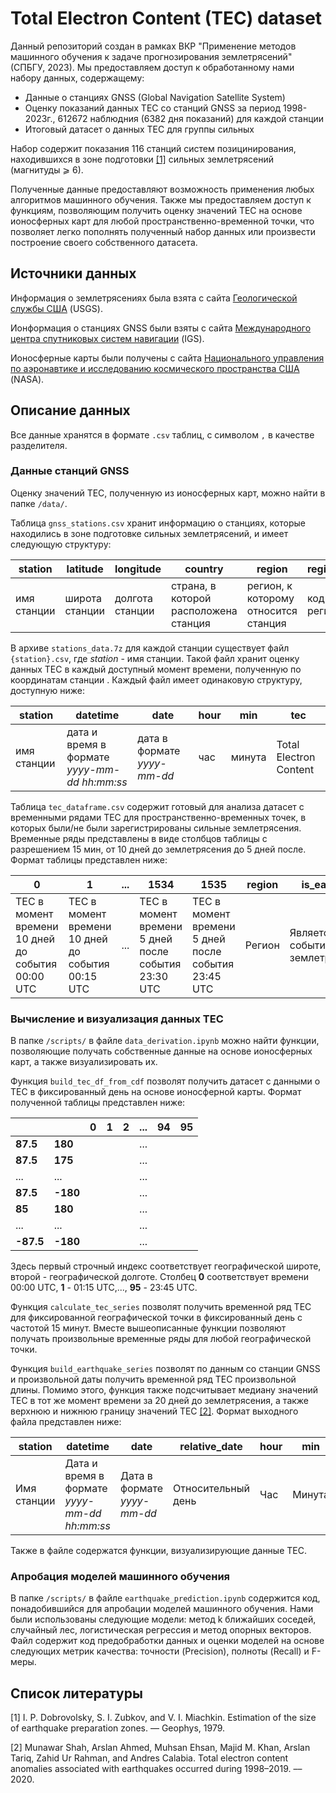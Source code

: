 # Total Electron Content (TEC) dataset

Данный репозиторий создан в рамках ВКР "Применение методов машинного обучения к задаче прогнозирования землетрясений" (СПБГУ, 2023). Мы предоставляем доступ к обработанному нами набору данных, содержащему:
- Данные о станциях GNSS (Global Navigation Satellite System)
- Оценку показаний данных TEC со станций GNSS за период 1998-2023г., 612672 наблюдния (6382 дня показаний) для каждой станции
- Итоговый датасет о данных TEC для группы сильных 


Набор содержит показания 116 станций систем позицинирования, находившихся в зоне подготовки [[1]](#prep) сильных землетрясений (магнитуды ⩾ 6).

Полученные данные предоставляют возможность применения любых алгоритмов машинного обучения. Также мы предоставляем доступ к функциям, позволяющим получить оценку значений TEC на основе ионосферных карт для любой пространственно-временной точки, что позволяет легко пополнять полученный набор данных или произвести построение своего собственного датасета.

## Источники данных

Информация о землетрясениях была взята с сайта [Геологической службы США](https://earthquake.usgs.gov) (USGS).

Ионформация о станциях GNSS были взяты с сайта  [Международного центра спутниковых систем навигации](https://igs.org/) (IGS).

Ионосферные карты были получены с сайта [Национального управления по
аэронавтике и исследованию космического пространства США ](https://spdf.gsfc.nasa.gov/) (NASA). 

## Описание данных
Все данные хранятся в формате ```.csv``` таблиц, с символом ```,``` в качестве разделителя.

### Данные станций GNSS
Оценку значений TEC, полученную из ионосферных карт, можно найти в папке ```/data/```.

Таблица ```gnss_stations.csv``` хранит информацию о станциях, которые находились в зоне подготовке сильных землетрясений, и имеет следующую структуру:

| station |	latitude |	longitude |	country | region | region_id |
|-------|------|------|---|---|--------------|
| имя станции | широта станции | долгота станции | страна, в которой расположена станция | регион, к которому относится станция | код региона |

В архиве ```stations_data.7z``` для каждой станции существует файл ```{station}.csv```, где _station_ - имя станции. Такой файл хранит оценку данных TEС в каждый доступный момент времени, полученную по координатам станции . Каждый файл имеет одинаковую структуру, доступную ниже:

| station |	datetime | date |	hour | min | tec |
|-------|------|------|---|---|--------------|
| имя станции | дата и время в формате _yyyy-mm-dd_ _hh:mm:ss_| дата в формате _yyyy-mm-dd_ | час | минута | Total Electron Content | 

Таблица ```tec_dataframe.csv``` содержит готовый для анализа датасет с временными рядами TEC для пространственно-временных точек, в которых были/не были зарегистрированы сильные землетрясения. Временные ряды представлены в виде столбцов таблицы с разрешением 15 мин, от 10 дней до землетрясения до 5 дней после. Формат таблицы представлен ниже:

| 0 |	1 | ... |	1534 | 1535 | region | is_earhquake |
|-------|------|------|---|---|--------------| ---|
| TEC в момент времени 10 дней до события 00:00 UTC | TEC в момент времени 10 дней до события 00:15 UTC | ... | TEC в момент времени 5 дней после события 23:30 UTC | TEC в момент времени 5 дней после события 23:45 UTC | Регион | Является ли событие землетрясением? |



### Вычисление и визуализация данных TEC

В папке ```/scripts/``` в файле ```data_derivation.ipynb``` можно найти функции, позволяющие получать собственные данные на основе ионосферных карт, а также визуализировать их. 

Функция ```build_tec_df_from_cdf``` позволят получить датасет с данными о TEC в фиксированный день на основе ионосферной карты. Формат полученной таблицы представлен ниже: 

| | | 0 | 1 |	2 | ... | 94 | 95 |
| ----- | -----|  - | - |	- | -- | - | - |
| **87.5** | **180** |  |  |	 | ... |  |  |
| **87.5** | **175** |  |  |	 | ... |  |  |
| ... | ...  |  |  | | ... |  |  |  | 
| **87.5** | **-180** |  |  |	 | ... |  |  |
| **85** | **180** |  |  |	 | ... |  |  |
| ... | ...  |  |  | | ...  |  |  |  | 
| **-87.5** | **-180**|  |  |	 | ... |  |  |

Здесь первый строчный индекс соответствует географической широте, второй - географической долготе. Столбец **0** соответствует времени 00:00 UTC, **1** - 01:15 UTC,..., **95** - 23:45 UTC.

Функция ```calculate_tec_series``` позволят получить временной ряд TEC для фиксированной географической точки в фиксированный день с частотой 15 минут. Вместе вышеописанные функции позволяют получать произвольные временные ряды для любой географической точки.

Функция  ```build_earthquake_series``` позволят по данным со станции GNSS и произвольной даты получить временной ряд TEC произвольной длины. Помимо этого, функция также подсчитывает медиану значений TEC в тот же момент времени за 20 дней до землетрясения, а также верхнюю и нижнюю границу значений TEC [[2]](#borders). Формат выходного файла представлен ниже:

| station |	datetime |	date |	relative_date |	hour |	min |	tec |	lower_bound | 	median |	upper_bound |
| ---- |	----- |	----- |	----- |	----- |	----- | ----- |	----- | 	----- |	----- |
| Имя станции | Дата и время в формате _yyyy-mm-dd_ _hh:mm:ss_| Дата в формате _yyyy-mm-dd_ | Относительный день | Час | Минута | Total Electron Content | Нижняя граница | Медиана | Верхняя граница |

Также в файле содержатся функции, визуализирующие данные TEC.

### Апробация моделей машинного обучения

В папке ```/scripts/``` в файле ```earthquake_prediction.ipynb``` содержится код, понадобившийся для апробации моделей машинного обучения. Нами были использованы следующие модели: метод k ближайших соседей, случайный лес, логистическая регрессия и метод опорных векторов. Файл содержит код предобработки данных и оценки моделей на основе следующих метрик качества: точности (Precision), полноты (Recall) и F-меры. 


## Список литературы

<a name="prep">[1]</a>  I. P. Dobrovolsky, S. I. Zubkov, and V. I. Miachkin. Estimation of the
size of earthquake preparation zones. –– Geophys, 1979.

<a name="borders">[2]</a> Munawar Shah, Arslan Ahmed, Muhsan Ehsan, Majid M. Khan, Arslan Tariq, Zahid Ur Rahman, and Andres Calabia. Total electron
content anomalies associated with earthquakes occurred during 1998–2019. –– 2020.



